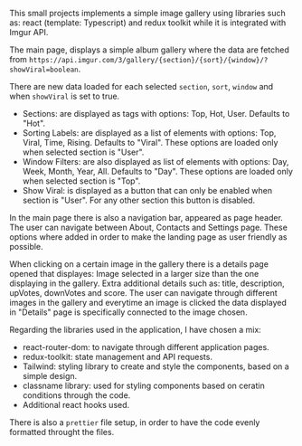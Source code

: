 This small projects implements a simple image gallery using libraries such as: react (template: Typescript) and redux toolkit while it is integrated with Imgur API.

The main page, displays a simple album gallery where the data are fetched from `https://api.imgur.com/3/gallery/{section}/{sort}/{window}/?showViral=boolean`.

There are new data loaded for each selected `section`, `sort`, `window` and when `showViral` is set to true.

- Sections: are displayed as tags with options: Top, Hot, User. Defaults to "Hot". 
- Sorting Labels: are displayed as a list of elements with options:  Top, Viral, Time, Rising. Defaults to "Viral". These options are loaded only when selected section is "User".
- Window Filters: are also displayed as list of elements with options: Day, Week, Month, Year, All. Defaults to "Day". These options are loaded only when selected section is "Top".
- Show Viral: is displayed as a button that can only be enabled when section is "User". For any other section this button is disabled. 

In the main page there is also a navigation bar, appeared as page header. The user can navigate between About, Contacts and Settings page. These options where added in order to make the landing page as user friendly as possible. 

When clicking on a certain image in the gallery there is a details page opened that displayes: Image selected in a larger size than the one displaying in the gallery. Extra additional details such as: title, description, upVotes, downVotes and score. The user can navigate through different images in the gallery and everytime an image is clicked the data displayed in "Details" page is specifically connected to the image chosen.

Regarding the libraries used in the application, I have chosen a mix:
- react-router-dom: to navigate through different application pages.
- redux-toolkit: state management and API requests. 
- Tailwind: styling library to create and style the components, based on a simple design.
- classname library: used for styling components based on ceratin conditions through the code. 
- Additional react hooks used.

There is also a `prettier` file setup, in order to have the code evenly formatted throught the files.



